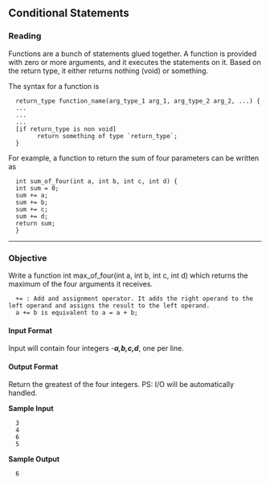 ## Conditional Statements
### Reading
Functions are a bunch of statements glued together. A function is provided with zero or more arguments, and it executes the statements on it. Based on the return type, it either returns nothing (void) or something.


The syntax for a function is
      
      return_type function_name(arg_type_1 arg_1, arg_type_2 arg_2, ...) {
      ...
      ...
      ...
      [if return_type is non void]
            return something of type `return_type`;
      }
For example, a function to return the sum of four parameters can be written as

      int sum_of_four(int a, int b, int c, int d) {
      int sum = 0;
      sum += a;
      sum += b;
      sum += c;
      sum += d;
      return sum;
      }
- - - - 
### Objective
Write a function int max_of_four(int a, int b, int c, int d) which returns the maximum of the four arguments it receives.

      += : Add and assignment operator. It adds the right operand to the left operand and assigns the result to the left operand.
      a += b is equivalent to a = a + b;

#### Input Format
Input will contain four integers -**_a,b,c,d_**, one per line.

#### Output Format
Return the greatest of the four integers.
PS: I/O will be automatically handled.

**Sample Input**

      3
      4
      6
      5

**Sample Output**

      6
